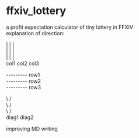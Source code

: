 # ffxiv_lottery
a profit expectation calculator of tiny lottery in FFXIV  
explanation of direction:  

|       |       |  
|       |       |  
|       |       |  
col1    col2    col3  

--------- row1  
--------- row2  
--------- row3  

\           /     
  \       /  
    \   /  
diag1   diag2  

improving MD writing